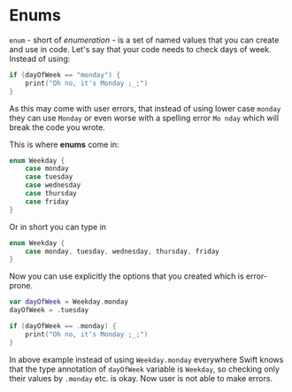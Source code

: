 # Enums

`enum` - short of _enumeration_ - is a set of named values that you can create and use in code.
Let's say that your code needs to check days of week.
Instead of using:

```swift
if (dayOfWeek == "monday") {
    print("Oh no, it's Monday ;_;")
}
```

As this may come with user errors, that instead of using lower case `monday` they can use `Monday` or even worse with a spelling error `Mo nday` which will break the code you wrote.

This is where **enums** come in:

```swift
enum Weekday {
    case monday
    case tuesday
    case wednesday
    case thursday
    case friday
}
```

Or in short you can type in

```swift
enum Weekday {
    case monday, tuesday, wednesday, thursday, friday
}
```

Now you can use explicitly the options that you created which is error-prone.

```swift
var dayOfWeek = Weekday.monday
dayOfWeek = .tuesday

if (dayOfWeek == .monday) {
    print("Oh no, it's Monday ;_;")
}
```

In above example instead of using `Weekday.monday` everywhere Swift knows that the type annotation of `dayOfWeek` variable is `Weekday`, so checking only their values by `.monday` etc. is okay. Now user is not able to make errors.

